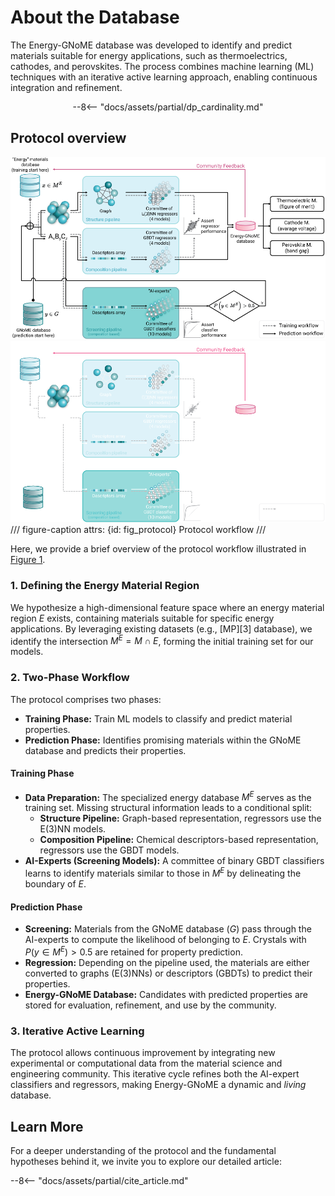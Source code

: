# About the Database

The Energy-GNoME database was developed to identify and predict materials suitable for energy applications, such as thermoelectrics, cathodes, and perovskites.
The process combines machine learning (ML) techniques with an iterative active learning approach, enabling continuous integration and refinement.

<div style="text-align: center;" markdown>
--8<-- "docs/assets/partial/dp_cardinality.md"
</div>

## Protocol overview

![Workflow](../assets/img/about_db/workflow_light.png#only-light)
![Workflow](../assets/img/about_db/workflow_dark.png#only-dark)
/// figure-caption
    attrs: {id: fig_protocol}
Protocol workflow
///

Here, we provide a brief overview of the protocol workflow illustrated in [Figure 1](#fig_protocol).

### 1. Defining the Energy Material Region

We hypothesize a high-dimensional feature space where an energy material region $E$ exists, containing materials suitable for specific energy applications. By leveraging existing datasets (e.g., [MP][3] database), we identify the intersection $M^E = M \cap E$, forming the initial training set for our models.

### 2. Two-Phase Workflow

The protocol comprises two phases:

- **Training Phase:** Train ML models to classify and predict material properties.
- **Prediction Phase:** Identifies promising materials within the GNoME database and predicts their properties.

#### Training Phase

- **Data Preparation:** The specialized energy database $M^E$ serves as the training set. Missing structural information leads to a conditional split:
  - **Structure Pipeline:** Graph-based representation, regressors use the E(3)NN models.
  - **Composition Pipeline:** Chemical descriptors-based representation, regressors use the GBDT models.
- **AI-Experts (Screening Models):** A committee of binary GBDT classifiers learns to identify materials similar to those in $M^E$ by delineating the boundary of $E$.

#### Prediction Phase

- **Screening:** Materials from the GNoME database ($G$) pass through the AI-experts to compute the likelihood of belonging to $E$. Crystals with $P(y \in M^E) > 0.5$ are retained for property prediction.
- **Regression:** Depending on the pipeline used, the materials are either converted to graphs (E(3)NNs) or descriptors (GBDTs) to predict their properties.
- **Energy-GNoME Database:** Candidates with predicted properties are stored for evaluation, refinement, and use by the community.

### 3. Iterative Active Learning

The protocol allows continuous improvement by integrating new experimental or computational data from the material science and engineering community.
This iterative cycle refines both the AI-expert classifiers and regressors, making Energy-GNoME a dynamic and *living* database.

## Learn More

For a deeper understanding of the protocol and the fundamental hypotheses behind it, we invite you to explore our detailed article:

--8<-- "docs/assets/partial/cite_article.md"
